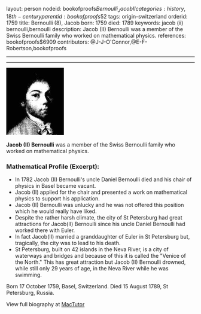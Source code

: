 layout: person
nodeid: bookofproofs$Bernoulli_JacobII
categories: history,18th-century
parentid: bookofproofs$52
tags: origin-switzerland
orderid: 1759
title: Bernoulli (8), Jacob
born: 1759
died: 1789
keywords: jacob (ii) bernoulli,bernoulli
description: Jacob (II) Bernoulli was a member of the Swiss Bernoulli family who worked on mathematical physics.
references: bookofproofs$6909
contributors: @J-J-O'Connor,@E-F-Robertson,bookofproofs

---



---

![Bernoulli_Jacob(II).jpg](https://github.com/bookofproofs/bookofproofs.github.io/blob/main/_sources/_assets/images/portraits/Bernoulli_Jacob(II).jpg?raw=true)

**Jacob (II) Bernoulli** was a member of the Swiss Bernoulli family who worked on mathematical physics.

### Mathematical Profile (Excerpt):
* In 1782 Jacob (II) Bernoulli's uncle Daniel Bernoulli died and his chair of physics in Basel became vacant.
* Jacob (II) applied for the chair and presented a work on mathematical physics to support his application.
* Jacob (II) Bernoulli was unlucky and he was not offered this position which he would really have liked.
* Despite the rather harsh climate, the city of St Petersburg had great attractions for Jacob(II) Bernoulli since his uncle Daniel Bernoulli had worked there with Euler.
* In fact Jacob(II) married a granddaughter of Euler in St Petersburg but, tragically, the city was to lead to his death.
* St Petersburg, built on 42 islands in the Neva River, is a city of waterways and bridges and because of this it is called the "Venice of the North." This has great attraction but Jacob (II) Bernoulli drowned, while still only 29 years of age, in the Neva River while he was swimming.

Born 17 October 1759, Basel, Switzerland. Died 15 August 1789, St Petersburg, Russia.

View full biography at [MacTutor](https://mathshistory.st-andrews.ac.uk/Biographies/Bernoulli_Jacob(II)/)
